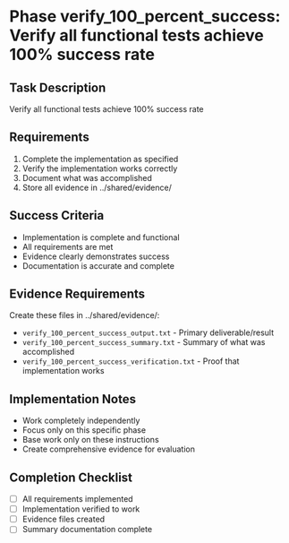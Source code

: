 # Phase verify_100_percent_success: Verify all functional tests achieve 100% success rate

## Task Description
Verify all functional tests achieve 100% success rate

## Requirements
<!-- Customize these requirements for your specific phase -->
1. Complete the implementation as specified
2. Verify the implementation works correctly
3. Document what was accomplished
4. Store all evidence in ../shared/evidence/

## Success Criteria
<!-- Customize these criteria for your specific phase -->
- Implementation is complete and functional
- All requirements are met
- Evidence clearly demonstrates success
- Documentation is accurate and complete

## Evidence Requirements
Create these files in ../shared/evidence/:
- `verify_100_percent_success_output.txt` - Primary deliverable/result
- `verify_100_percent_success_summary.txt` - Summary of what was accomplished
- `verify_100_percent_success_verification.txt` - Proof that implementation works

## Implementation Notes
- Work completely independently
- Focus only on this specific phase
- Base work only on these instructions
- Create comprehensive evidence for evaluation

## Completion Checklist
- [ ] All requirements implemented
- [ ] Implementation verified to work
- [ ] Evidence files created
- [ ] Summary documentation complete

